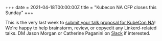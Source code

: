 +++
date = 2021-04-18T00:00:00Z
title = "Kubecon NA CFP closes this Sunday"
+++

This is the very last week to [submit your talk proposal for KubeCon NA](https://events.linuxfoundation.org/kubecon-cloudnativecon-north-america/program/cfp/)! We're happy to help brainstorm, review, or copyedit any Linkerd-related talks. DM Jason Morgan or Catherine Paganini on [Slack](https://slack.linkerd.io/) if interested.
